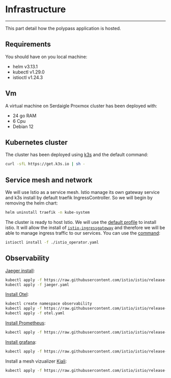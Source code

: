 # Infrastructure
---

This part detail how the polypass application is hosted.

## Requirements

You should have on you local machine:
- helm v3.13.1
- kubectl v1.29.0
- istioctl v1.24.3

## Vm

A virtual machine on Serdaigle Proxmox cluster has been deployed with:
- 24 go RAM
- 6 Cpu
- Debian 12

## Kubernetes cluster

The cluster has been deployed using [k3s](https://k3s.io/) and the default command:
```sh
curl -sfL https://get.k3s.io | sh -
```

## Service mesh and network

We will use Istio as a service mesh. Istio manage its own gateway service and k3s install by default traefik IngressController.
So we will begin by removing the helm chart:
```sh
helm uninstall traefik -n kube-system
```

The cluster is ready to host Istio. We will use the [default profile](https://istio.io/latest/docs/setup/additional-setup/config-profiles/#deployment-profiles) to install istio.
It will allow the install of [`istio-ingressgateway`](https://istio.io/latest/docs/tasks/traffic-management/ingress/ingress-control/) and therefore we will be able to manage ingress traffic to our services.
You can use the [command](https://istio.io/latest/docs/setup/install/istioctl/):
```sh
istioctl install -f ./istio_operator.yaml
```

## Observability


[Jaeger install](https://istio.io/latest/docs/ops/integrations/jaeger/):
```sh
kubectl apply -f https://raw.githubusercontent.com/istio/istio/release-1.25/samples/addons/jaeger.yaml
kubectl apply -f jaeger.yaml
```

[Install Otel](https://istio.io/latest/docs/tasks/observability/distributed-tracing/opentelemetry/):
```sh
kubectl create namespace observability
kubectl apply -f https://raw.githubusercontent.com/istio/istio/release-1.25/samples/open-telemetry/otel.yaml -n observability
kubectl apply -f otel.yaml
```

[Install Prometheus](https://istio.io/latest/docs/ops/integrations/prometheus/#configuration):
```sh
kubectl apply -f https://raw.githubusercontent.com/istio/istio/release-1.25/samples/addons/prometheus.yaml
```


[Install grafana](https://istio.io/latest/docs/ops/integrations/grafana/):
```sh
kubectl apply -f https://raw.githubusercontent.com/istio/istio/release-1.25/samples/addons/grafana.yaml
```


Install a mesh vizualizer [Kiali](https://istio.io/latest/docs/ops/integrations/kiali/):
```sh
kubectl apply -f https://raw.githubusercontent.com/istio/istio/release-1.25/samples/addons/kiali.yaml
```

